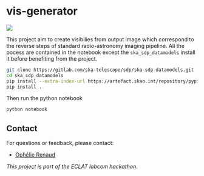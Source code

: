 # vis-generator

![](https://github.com/Ophelie-Renaud/vis-generator/blob/main/proj.png)

This project aim to create visibilies from output image which correspond to the reverse steps of standard radio-astronomy imaging pipeline. All the pocess are contained in the notebook except the `ska_sdp_datamodels` install it before benefiting from the project.

```bash
git clone https://gitlab.com/ska-telescope/sdp/ska-sdp-datamodels.git
cd ska_sdp_datamodels
pip install --extra-index-url https://artefact.skao.int/repository/pypi-internal/simple ska-telmodel
pip install .
```
Then run the python notebook
```bash
python notebook
```



## Contact  

For questions or feedback, please contact:  
- [Ophélie Renaud](mailto:ophelie.renaud@ens-paris-saclay.fr)

*This project is part of the ECLAT labcom hackathon.*

